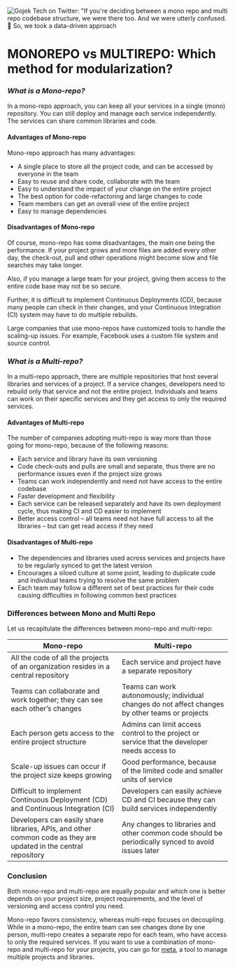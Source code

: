 

![Gojek Tech on Twitter: "If you're deciding between a mono repo and multi  repo codebase structure, we were there too. And we were utterly confused.  🤨 So, we took a data-driven approach](https://pbs.twimg.com/media/E5luCYYVoAElelK.jpg)

# MONOREPO vs MULTIREPO: Which method for modularization?

### ***What is a Mono-repo?***

In a mono-repo approach, you can keep all your services in a single (mono) repository. You can still deploy and manage each service independently. The services can share common libraries and code.

#### Advantages of Mono-repo

Mono-repo approach has many advantages:

- A single place to store all the project code, and can be accessed by everyone in the team
- Easy to reuse and share code, collaborate with the team
- Easy to understand the impact of your change on the entire project
- The best option for code-refactoring and large changes to code
- Team members can get an overall view of the entire project
- Easy to manage dependencies

#### Disadvantages of Mono-repo

Of course, mono-repo has some disadvantages, the main one being the performance. If your project grows and more files are added every other day, the check-out, pull and other operations might become slow and file searches may take longer.

Also, if you manage a large team for your project, giving them access to the entire code base may not be so secure.

Further, it is difficult to implement Continuous Deployments (CD), because many people can check in their changes, and your Continuous Integration (CI) system may have to do multiple rebuilds.

Large companies that use mono-repos have customized tools to handle the scaling-up issues. For example, Facebook uses a custom file system and source control.

### ***What is a Multi-repo?***

In a multi-repo approach, there are multiple repositories that host several libraries and services of a project. If a service changes, developers need to rebuild only that service and not the entire project. Individuals and teams can work on their specific services and they get access to only the required services.

#### Advantages of Multi-repo

The number of companies adopting multi-repo is way more than those going for mono-repo, because of the following reasons:

- Each service and library have its own versioning
- Code check-outs and pulls are small and separate, thus there are no performance issues even if the project size grows
- Teams can work independently and need not have access to the entire codebase
- Faster development and flexibility
- Each service can be released separately and have its own deployment cycle, thus making CI and CD easier to implement
- Better access control – all teams need not have full access to all the libraries – but can get read access if they need

#### Disadvantages of Multi-repo

- The dependencies and libraries used across services and projects have to be regularly synced to get the latest version
- Encourages a siloed culture at some point, leading to duplicate code and individual teams trying to resolve the same problem
- Each team may follow a different set of best practices for their code causing difficulties in following common best practices

### Differences between Mono and Multi Repo

Let us recapitulate the differences between mono-repo and multi-repo:

| **Mono-repo**                                                | **Multi-repo**                                               |
| ------------------------------------------------------------ | ------------------------------------------------------------ |
| All the code of all the projects of an organization resides in a central repository | Each service and project have a separate  repository         |
| Teams can collaborate and work together; they can see each other’s changes | Teams can work autonomously; individual changes do not affect changes by other teams or projects |
| Each person gets access to the entire project structure      | Admins can limit access control to the project or service that the developer needs access to |
| Scale-up issues can occur if the project size keeps growing  | Good performance, because of the limited code and smaller units of service |
| Difficult to implement Continuous Deployment (CD) and Continuous Integration (CI) | Developers can easily achieve CD and CI because they can build services independently |
| Developers can easily share libraries, APIs, and other common code as they are updated in the central repository | Any changes to libraries and other common code should be periodically synced to avoid issues later |

### Conclusion

Both mono-repo and multi-repo are equally popular and which one is better depends on your project size, project requirements, and the level of versioning and access control you need.

Mono-repo favors consistency, whereas multi-repo focuses on decoupling. While in a mono-repo, the entire team can see changes done by one person, multi-repo creates a separate repo for each team, who have access to only the required services. If you want to use a combination of mono-repo and multi-repo for your projects, you can go for [meta](https://github.com/mateodelnorte/meta), a tool to manage multiple projects and libraries.